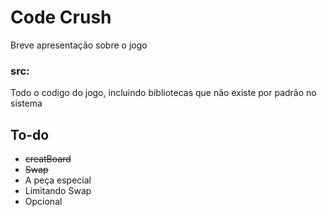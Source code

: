 <h1>Code Crush</h1>

<p>Breve apresentação sobre o jogo</p>

<h3>src:</h3>
<p>Todo o codigo do jogo, incluindo bibliotecas que não existe por padrão no sistema</p>
<h2>To-do</h2>
<ul>
  <li><del>creatBoard</del></li>
  <li><del>Swap</del></li>
  <li>A peça especial</li>
  <li>Limitando Swap</li>
  <li>Opcional</li>
</ul>
